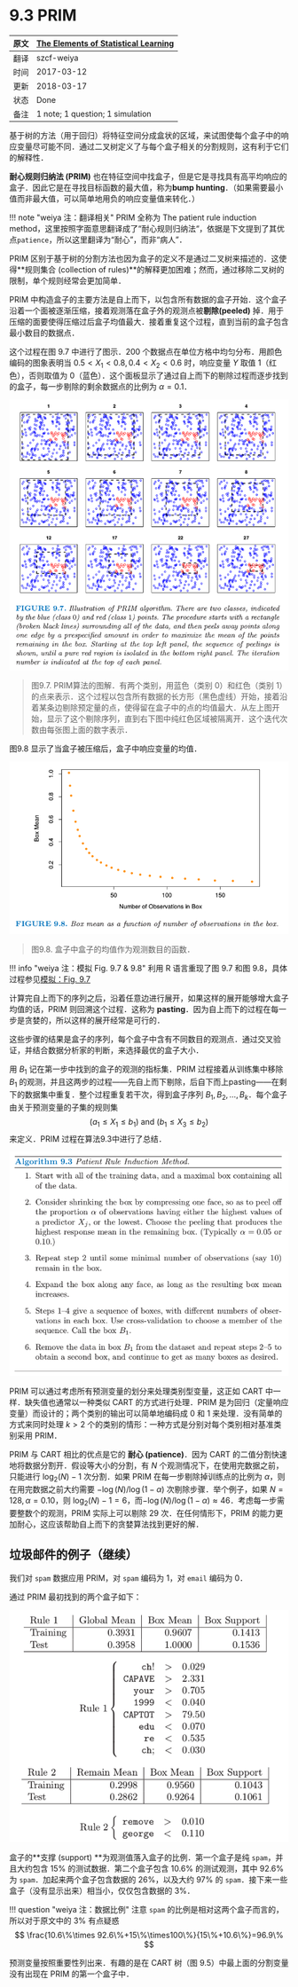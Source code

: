 # 9.3 PRIM

| 原文   | [The Elements of Statistical Learning](https://web.stanford.edu/~hastie/ElemStatLearn/printings/ESLII_print12.pdf#page=336) |
| ---- | ---------------------------------------- |
| 翻译   | szcf-weiya                               |
| 时间   | 2017-03-12                               |
| 更新 |2018-03-17|
|状态|Done|
|备注| 1 note; 1 question; 1 simulation|


基于树的方法（用于回归）将特征空间分成盒状的区域，来试图使每个盒子中的响应变量尽可能不同．通过二叉树定义了与每个盒子相关的分割规则，这有利于它们的解释性．

**耐心规则归纳法 (PRIM)** 也在特征空间中找盒子，但是它是寻找具有高平均响应的盒子．因此它是在寻找目标函数的最大值，称为**bump hunting**．（如果需要最小值而非最大值，可以简单地用负的响应变量值来转化．）

!!! note "weiya 注：翻译相关"
    PRIM 全称为 The patient rule induction method，这里按照字面意思翻译成了“耐心规则归纳法“，依据是下文提到了其优点`patience`，所以这里翻译为“耐心”，而非“病人”．

PRIM 区别于基于树的分割方法也因为盒子的定义不是通过二叉树来描述的．这使得**规则集合 (collection of rules)**的解释更加困难；然而，通过移除二叉树的限制，单个规则经常会更加简单．

PRIM 中构造盒子的主要方法是自上而下，以包含所有数据的盒子开始．这个盒子沿着一个面被逐渐压缩，接着观测落在盒子外的观测点被**剔除(peeled)** 掉．用于压缩的面要使得压缩过后盒子均值最大．接着重复这个过程，直到当前的盒子包含最小数目的数据点．

这个过程在图 9.7 中进行了图示．200 个数据点在单位方格中均匀分布．用颜色编码的图象表明当 $0.5<X_1<0.8,0.4<X_2<0.6$ 时，响应变量 $Y$ 取值 1（红色），否则取值为 0（蓝色）．这个面板显示了通过自上而下的剔除过程而逐步找到的盒子，每一步剔除的剩余数据点的比例为 $\alpha=0.1$．

![](../img/09/fig9.7.png)

> 图9.7. PRIM算法的图解．有两个类别，用蓝色（类别 0）和红色（类别 1）的点来表示．这个过程以包含所有数据的长方形（黑色虚线）开始，接着沿着某条边剔除预定量的点，使得留在盒子中的点的均值最大．从左上图开始，显示了这个剔除序列，直到右下图中纯红色区域被隔离开．这个迭代次数由每张图上面的数字表示．

图9.8 显示了当盒子被压缩后，盒子中响应变量的均值．

![](../img/09/fig9.8.png)

> 图9.8. 盒子中盒子的均值作为观测数目的函数．

!!! info "weiya 注：模拟 Fig. 9.7 & 9.8"
    利用 R 语言重现了图 9.7 和图 9.8，具体过程参见[模拟：Fig. 9.7](../notes/tree/sim-9-7/index.html)

计算完自上而下的序列之后，沿着任意边进行展开，如果这样的展开能够增大盒子均值的话，PRIM 则回溯这个过程．这称为 **pasting**．因为自上而下的过程在每一步是贪婪的，所以这样的展开经常是可行的．

这些步骤的结果是盒子的序列，每个盒子中含有不同数目的观测点．通过交叉验证，并结合数据分析家的判断，来选择最优的盒子大小．

用 $B_1$ 记在第一步中找到的盒子的观测的指标集．PRIM 过程接着从训练集中移除 $B_1$ 的观测，并且这两步的过程——先自上而下剔除，后自下而上pasting——在剩下的数据集中重复．整个过程重复若干次，得到盒子序列 $B_1,B_2,\ldots,B_k$．每个盒子由关于预测变量的子集的规则集
$$
(a_1\le X_1\le b_1)\text{ and } (b_1\le X_3\le b_2)
$$
来定义．PRIM 过程在算法9.3中进行了总结．

![](../img/09/alg9.3.png)

PRIM 可以通过考虑所有预测变量的划分来处理类别型变量，这正如 CART 中一样．缺失值也通常以一种类似 CART 的方式进行处理．PRIM 是为回归（定量响应变量）而设计的；两个类别的输出可以简单地编码成 0 和 1 来处理．没有简单的方式来同时处理 $k > 2$ 个的类别的情形：一种方式是分别对每个类别相对基准类别采用 PRIM．

PRIM 与 CART 相比的优点是它的 **耐心 (patience)**．因为 CART 的二值分割快速地将数据分割开．假设等大小的分割，有 $N$ 个观测情况下，在使用完数据之前，只能进行 $\log_2(N)-1$ 次分割．如果 PRIM 在每一步剔除掉训练点的比例为 $\alpha$，则在用完数据之前大约需要 $-\log(N)/\log(1-\alpha)$ 次剔除步骤．举个例子，如果 $N=128,\alpha=0.10$，则 $\log_2(N)-1=6$，而$-\log(N)/\log(1-\alpha)\approx 46$．考虑每一步需要整数个的观测，PRIM 实际上可以剔除 29 次．在任何情形下，PRIM 的能力更加耐心，这应该帮助自上而下的贪婪算法找到更好的解．

## 垃圾邮件的例子（继续）

我们对 `spam` 数据应用 PRIM，对 `spam` 编码为 1，对 `email` 编码为 0．
 
通过 PRIM 最初找到的两个盒子如下：

![](../img/09/pic1.png)

盒子的**支撑 (support) **为观测值落入盒子的比例．第一个盒子是纯 `spam`，并且大约包含 15% 的测试数据．第二个盒子包含 10.6% 的测试观测，其中 92.6% 为 `spam`．加起来两个盒子包含数据的 26%，以及大约 97% 的 `spam`．接下来一些盒子（没有显示出来）相当小，仅仅包含数据的 3%．

!!! question "weiya 注：数据比例"
    注意 `spam` 的比例是相对这两个盒子而言的，所以对于原文中的 $3\%$ 有点疑惑
    $$
    \frac{10.6\%\times 92.6\%+15\%\times100\%}{15\%+10.6\%}=96.9\%
    $$

预测变量按照重要性列出来．有趣的是在 CART 树（图 9.5）中最上面的分割变量没有出现在 PRIM 的第一个盒子中．
